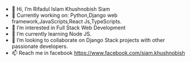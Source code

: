 - 👋 Hi, I’m Rifadul Islam Khushnobish Siam
- 🔭 Currently working on: Python,Django web framework,JavaScripts,React Js,TypeScripts.
- 👀 I’m interested in Full Stack Web Development
- 🌱 I’m currently learning Node JS.
- 💞️ I’m looking to collaborate on Django Stack projects with other passionate developers.
- 📫 Reach me in facebook https://www.facebook.com/siam.khushnobish
<!---
rifadul/rifadul is a ✨ special ✨ repository because its `README.md` (this file) appears on your GitHub profile.
You can click the Preview link to take a look at your changes.
--->

